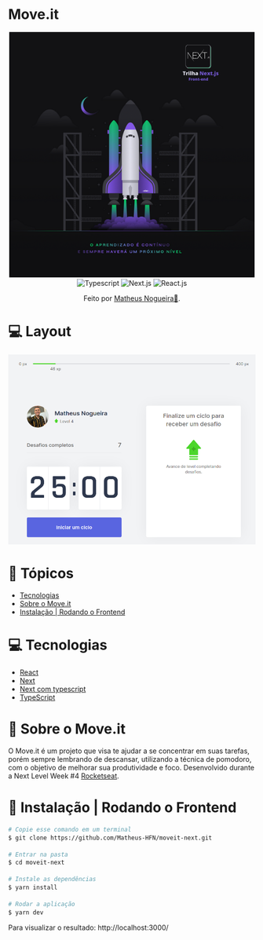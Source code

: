 # Move.it
<div align="center">
    <img src="public/baner.png" alt="Next Level Week #4">
</div>

<div align="center">
     <img src="https://img.shields.io/badge/-Typescript-blue?style=for-the-badge" alt="Typescript">
    <img src="https://img.shields.io/badge/-Next.js-dark?style=for-the-badge" alt="Next.js">
    <img src="https://img.shields.io/badge/-React.js-blue?style=for-the-badge" alt="React.js">
    <p>
      Feito por <a href="https://www.linkedin.com/in/matheus-nogueira-6675a751/" target="_blank">Matheus Nogueira🚀</a>.
    </p>
</div>

# :computer: Layout

![Move.it Banner](public/logo.png)

# :pushpin: Tópicos

* [Tecnologias](#computer-tecnologias)
* [Sobre o Move.it](#dart-sobre-o-move.it)
* [Instalação | Rodando o Frontend](#construction_worker-instalação-|-rodando-o-frontend)

# :computer: Tecnologias
* [React](https://reactjs.org/)
* [Next](https://nextjs.org/)      
* [Next com typescript](https://nextjs.org/docs/basic-features/typescript)
* [TypeScript](https://www.typescriptlang.org/)

# :dart: Sobre o Move.it

O Move.it é um projeto que visa te ajudar a se concentrar em suas tarefas, porém sempre lembrando de descansar, utilizando a técnica de pomodoro, com o objetivo de melhorar sua produtividade e foco. Desenvolvido durante a Next Level Week #4 [Rocketseat](https://rocketseat.com.br/).

# :construction_worker: Instalação | Rodando o Frontend
```bash
# Copie esse comando em um terminal
$ git clone https://github.com/Matheus-HFN/moveit-next.git

# Entrar na pasta
$ cd moveit-next

# Instale as dependências
$ yarn install

# Rodar a aplicação
$ yarn dev
```

Para visualizar o resultado: http://localhost:3000/